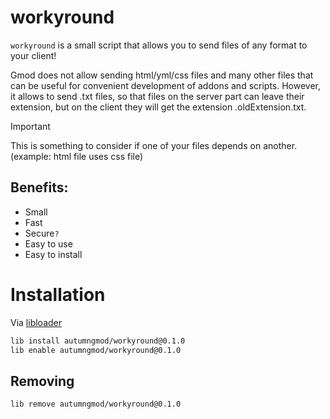 # workyround
``workyround`` is a small script that allows you to send files of any format to your client!

Gmod does not allow sending html/yml/css files and many other files that can be useful for convenient development of addons and scripts. However, it allows to send .txt files, so that files on the server part can leave their extension, but on the client they will get the extension .oldExtension.txt.

> [!IMPORTANT]
> This is something to consider if one of your files depends on another. (example: html file uses css file)

## Benefits:
* Small
* Fast
* Secure``?``
* Easy to use
* Easy to install

# Installation
Via [libloader](https://github.com/autumngmod/libloader)
```bash
lib install autumngmod/workyround@0.1.0
lib enable autumngmod/workyround@0.1.0
```

## Removing
```bash
lib remove autumngmod/workyround@0.1.0
```

# Tips
* If you need to know that file is up to date, then use hook ``workyFile``
```lua
local configLoaded = false

hook.Add("workyFile", "", function(fileName, _isDownloaded)
  if (fileName == "mining/config.yml") then
    configLoaded = true
  end
end)
```